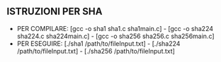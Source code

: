 ## ISTRUZIONI PER SHA

* PER COMPILARE: [gcc -o sha1 sha1.c sha1main.c] - [gcc -o sha224 sha224.c sha224main.c] - [gcc -o sha256 sha256.c sha256main.c]
* PER ESEGUIRE: [./sha1 /path/to/fileInput.txt] - [./sha224 /path/to/fileInput.txt] - [./sha256 /path/to/fileInput.txt]

